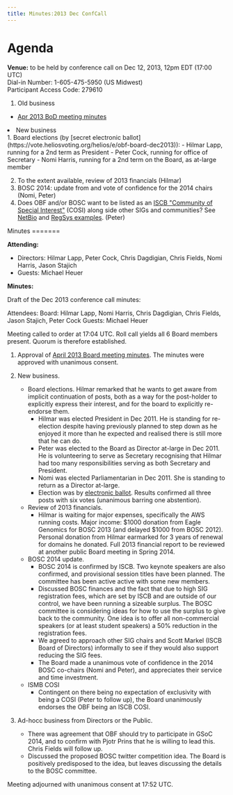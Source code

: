 ```yaml
---
title: Minutes:2013 Dec ConfCall
---
```


Agenda
======

**Venue:** to be held by conference call on Dec 12, 2013, 12pm EDT
(17:00 UTC)  
Dial-in Number: 1-605-475-5950 (US Midwest)  
Participant Access Code: 279610

1.  Old business

-   [ Apr 2013 BoD meeting
    minutes](Minutes:2013_Apr_ConfCall "wikilink")

<li>
New business

</li>
1.  Board elections (by [secret electronic
    ballot](https://vote.heliosvoting.org/helios/e/obf-board-dec2013)):
    -   Hilmar Lapp, running for a 2nd term as President
    -   Peter Cock, running for office of Secretary
    -   Nomi Harris, running for a 2nd term on the Board, as at-large
        member

2.  To the extent available, review of 2013 financials (Hilmar)
3.  BOSC 2014: update from and vote of confidence for the 2014 chairs
    (Nomi, Peter)
4.  Does OBF and/or BOSC want to be listed as an [ISCB "Community of
    Special Interest"](http://www.iscb.org/iscb-affiliates-cosis) (COSI)
    along side other SIGs and communities? See
    [NetBio](http://www.iscb.org/iscb-netbio-cosi) and [RegSys
    examples](http://www.iscb.org/iscb-regsys-cosi). (Peter)

</ol>
Minutes
=======

**Attending:**

-   Directors: Hilmar Lapp, Peter Cock, Chris Dagdigian, Chris Fields,
    Nomi Harris, Jason Stajich
-   Guests: Michael Heuer

**Minutes:**

Draft of the Dec 2013 conference call minutes:

Attendees: Board: Hilmar Lapp, Nomi Harris, Chris Dagdigian, Chris
Fields, Jason Stajich, Peter Cock Guests: Michael Heuer

Meeting called to order at 17:04 UTC. Roll call yields all 6 Board
members present. Quorum is therefore established.

1.  Approval of [April 2013 Board meeting
    minutes](http://www.open-bio.org/wiki/Minutes:2013_Apr_ConfCall).
    The minutes were approved with unanimous consent.
2.  New business.
    -   Board elections. Hilmar remarked that he wants to get aware from
        implicit continuation of posts, both as a way for the
        post-holder to explicitly express their interest, and for the
        board to explicitly re-endorse them.
        -   Hilmar was elected President in Dec 2011. He is standing for
            re-election despite having previously planned to step down
            as he enjoyed it more than he expected and realised there is
            still more that he can do.
        -   Peter was elected to the Board as Director at-large in
            Dec 2011. He is volunteering to serve as Secretary
            recognising that Hilmar had too many responsibilities
            serving as both Secretary and President.
        -   Nomi was elected Parliamentarian in Dec 2011. She is
            standing to return as a Director at-large.
        -   Election was by [electronic
            ballot](https://vote.heliosvoting.org/helios/e/obf-board-dec2013).
            Results confirmed all three posts with six votes (unanimous
            barring one abstention).
    -   Review of 2013 financials.
        -   Hilmar is waiting for major expenses, specifically the AWS
            running costs. Major income: $1000 donation from Eagle
            Genomics for BOSC 2013 (and delayed $1000 from BOSC 2012).
            Personal donation from Hilmar earmarked for 3 years of
            renewal for domains he donated. Full 2013 financial report
            to be reviewed at another public Board meeting in
            Spring 2014.
    -   BOSC 2014 update.
        -   BOSC 2014 is confirmed by ISCB. Two keynote speakers are
            also confirmed, and provisional session titles have
            been planned. The committee has been active active with some
            new members.
        -   Discussed BOSC finances and the fact that due to high SIG
            registration fees, which are set by ISCB and are outside of
            our control, we have been running a sizeable surplus. The
            BOSC committee is considering ideas for how to use the
            surplus to give back to the community. One idea is to offer
            all non-commercial speakers (or at least student speakers) a
            50% reduction in the registration fees.
        -   We agreed to approach other SIG chairs and Scott Markel
            (ISCB Board of Directors) informally to see if they would
            also support reducing the SIG fees.
        -   The Board made a unanimous vote of confidence in the 2014
            BOSC co-chairs (Nomi and Peter), and appreciates their
            service and time investment.
    -   ISMB COSI
        -   Contingent on there being no expectation of exclusivity with
            being a COSI (Peter to follow up), the Board unanimously
            endorses the OBF being an ISCB COSI.

3.  Ad-hocc business from Directors or the Public.
    -   There was agreement that OBF should try to participate in GSoC
        2014, and to confirm with Pjotr Prins that he is willing to
        lead this. Chris Fields will follow up.
    -   Discussed the proposed BOSC twitter competition idea. The Board
        is positively predisposed to the idea, but leaves discussing the
        details to the BOSC committee.

Meeting adjourned with unanimous consent at 17:52 UTC.
